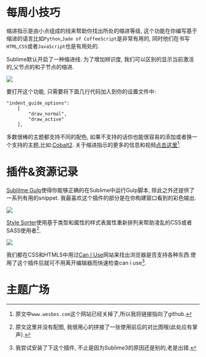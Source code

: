 # 每周小技巧

缩进指示是由小点组成的线来帮助你找出所处的缩进等级, 这个功能在你编写基于缩进的语言比如`Python`,`Jade of CoffeeScript`是非常有用的, 同时他们在书写`HTML`,`CSS`或者`JavaScript`也是有用处的.

Sublime默认开启了一种缩进线. 为了增加辨识度, 我们可以区别的显示当前激活的,父节点的和子节点的缩进.

![][1]

要打开这个功能, 只需要将下面几行代码加入到你的设置文件中:

```
"indent_guide_options":
    [
        "draw_normal",
        "draw_active"
    ],
```

多数很棒的主题都支持不同的配色, 如果不支持的话你也能很容易的添加或者换一个支持的主题,比如:[Cobalt2][2]. 关于缩进指示的更多的信息和视频[点击这里][3][^注1].

# 插件&资源记录

[Sublilme Gulp][3]使得你能够正确的在Sublime中运行Gulp脚本, 除此之外还提供了一系列有用的snippet. 我最喜欢这个插件的部分是在你构建窗口看到的彩色输出.

![][4]

[Style Sorter][5]使用基于类型和属性的样式表属性重新排列来帮助凌乱的CSS或者SASS使用者[^注2].

![][6]

我们都在CSS和HTML5中用过[Can I Use][7]网站来找出浏览器是否支持各种东西.使用了这个插件后就可不用离开编辑器而快速检查can i use[^注3].


# 主题广场



[^注1]: 原文中`www.wesbos.com`这个网站已经关掉了,所以我将链接指向了github.

[^注2]: 原文这里并没有配图, 我很用心的拼接了一张使用前后的对比图哦(此处应有掌声).

[^注3]: 我尝试安装了下这个插件, 不止是因为Sublime3的原因还是别的,老是出错. 


[1]: 04-12-18-001.png
[2]: https://github.com/wesbos/cobalt2
[3]: https://github.com/NicoSantangelo/sublime-gulp
[4]: 04-12-18-002.png
[5]: https://github.com/AndreasBackx/StyleSorter
[6]: 04-12-18-003.jpg
[7]: http://azd325.github.io/sublime-text-caniuse/


[3]: https://github.com/wesbos